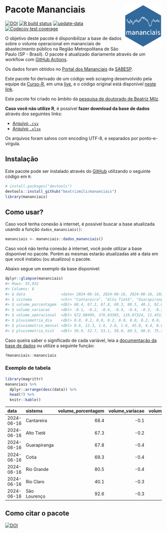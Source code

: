 
<!-- README.md is generated from README.Rmd. Please edit that file -->

# Pacote Mananciais <img src="man/figures/hexlogo.png" align="right" width = "120px"/>

<!-- badges: start -->

[![DOI](https://zenodo.org/badge/DOI/10.5281/zenodo.4733056.svg)](https://doi.org/10.5281/zenodo.4733056)
[![R build
status](https://github.com/beatrizmilz/mananciais/workflows/R-CMD-check/badge.svg)](https://github.com/beatrizmilz/mananciais/actions)
[![update-data](https://github.com/beatrizmilz/mananciais/actions/workflows/2-update_data.yaml/badge.svg)](https://github.com/beatrizmilz/mananciais/actions/workflows/2-update_data.yaml)
[![Codecov test
coverage](https://codecov.io/gh/beatrizmilz/mananciais/branch/master/graph/badge.svg)](https://codecov.io/gh/beatrizmilz/mananciais?branch=master)
<!-- badges: end -->

O objetivo deste pacote é disponibilizar a base de dados sobre o volume
operacional em mananciais de abastecimento público na Região
Metropolitana de São Paulo (SP - Brasil). O pacote é atualizado
diariamente através de um workflow com [GitHub
Actions](https://github.com/beatrizmilz/mananciais/actions).

Os dados foram obtidos no [Portal dos
Mananciais](http://mananciais.sabesp.com.br/Situacao) da
[SABESP](http://site.sabesp.com.br/site/Default.aspx).

Este pacote foi derivado de um código web scraping desenvolvido pela
equipe da [Curso-R](https://www.curso-r.com/), em uma
[live](https://youtu.be/jvZIxrMmOcQ), e o código original está
disponível [neste
link](https://github.com/curso-r/lives/blob/master/drafts/20200730_scraper_sabesp.R).

Este pacote foi criado no âmbito da [pesquisa de doutorado de Beatriz
Milz](https://beatrizmilz.github.io/tese/).

**Caso você não utilize R**, é possível **fazer download da base de
dados** através dos seguintes links:

- [Arquivo
  `.csv`](https://github.com/beatrizmilz/mananciais/raw/master/inst/extdata/mananciais.csv)
- [Arquivo
  `.xlsx`](https://github.com/beatrizmilz/mananciais/blob/master/inst/extdata/mananciais.xlsx?raw=true)

Os arquivos foram salvos com encoding UTF-8, e separados por
ponto-e-vírgula.

## Instalação

Este pacote pode ser instalado através do [GitHub](https://github.com/)
utilizando o seguinte código em `R`:

``` r
# install.packages("devtools")
devtools::install_github("beatrizmilz/mananciais")
library(mananciais)
```

## Como usar?

Caso você tenha conexão à internet, é possível buscar a base atualizada
usando a função `dados_mananciais()`:

``` r
mananciais <- mananciais::dados_mananciais() 
```

Caso você não tenha conexão à internet, você pode utilizar a base
disponível no pacote. Porém as mesmas estarão atualizadas até a data em
que você instalou (ou atualizou) o pacote.

Abaixo segue um exemplo da base disponível:

``` r
dplyr::glimpse(mananciais)
#> Rows: 55,932
#> Columns: 8
#> $ data                <date> 2024-06-16, 2024-06-16, 2024-06-16, 2024-06-16, 2…
#> $ sistema             <chr> "Cantareira", "Alto Tietê", "Guarapiranga", "Cotia…
#> $ volume_porcentagem  <dbl> 68.4, 67.3, 67.8, 69.3, 80.5, 40.1, 92.6, 68.5, 67…
#> $ volume_variacao     <dbl> -0.1, -0.2, -0.4, -0.4, -0.4, -0.3, -0.3, -0.2, -0…
#> $ volume_operacional  <dbl> 672.08499, 376.83305, 116.07324, 11.43136, 90.3483…
#> $ pluviometria_dia    <dbl> 0.0, 0.2, 0.0, 0.2, 0.0, 0.0, 0.2, 0.0, 0.1, 0.0, …
#> $ pluviometria_mensal <dbl> 0.6, 12.3, 1.6, 2.8, 1.6, 45.0, 4.4, 0.6, 12.1, 1.…
#> $ pluviometria_hist   <dbl> 56.9, 52.7, 53.1, 58.0, 60.5, 96.9, 75.3, 56.9, 52…
```

Caso queira saber o significado de cada variável, leia a [documentação
da base de
dados](https://beatrizmilz.github.io/mananciais/reference/mananciais.html)
ou utilize a seguinte função:

``` r
?mananciais::mananciais
```

### Exemplo de tabela

``` r
library(magrittr)
mananciais %>% 
  dplyr::arrange(desc(data)) %>% 
  head(7) %>%
  knitr::kable()
```

| data       | sistema      | volume_porcentagem | volume_variacao | volume_operacional | pluviometria_dia | pluviometria_mensal | pluviometria_hist |
|:-----------|:-------------|-------------------:|----------------:|-------------------:|-----------------:|--------------------:|------------------:|
| 2024-06-16 | Cantareira   |               68.4 |            -0.1 |          672.08499 |              0.0 |                 0.6 |              56.9 |
| 2024-06-16 | Alto Tietê   |               67.3 |            -0.2 |          376.83305 |              0.2 |                12.3 |              52.7 |
| 2024-06-16 | Guarapiranga |               67.8 |            -0.4 |          116.07324 |              0.0 |                 1.6 |              53.1 |
| 2024-06-16 | Cotia        |               69.3 |            -0.4 |           11.43136 |              0.2 |                 2.8 |              58.0 |
| 2024-06-16 | Rio Grande   |               80.5 |            -0.4 |           90.34836 |              0.0 |                 1.6 |              60.5 |
| 2024-06-16 | Rio Claro    |               40.1 |            -0.3 |            5.47459 |              0.0 |                45.0 |              96.9 |
| 2024-06-16 | São Lourenço |               92.6 |            -0.3 |           82.25692 |              0.2 |                 4.4 |              75.3 |

## Como citar o pacote

[![DOI](https://zenodo.org/badge/DOI/10.5281/zenodo.4733056.svg)](https://doi.org/10.5281/zenodo.4733056)
